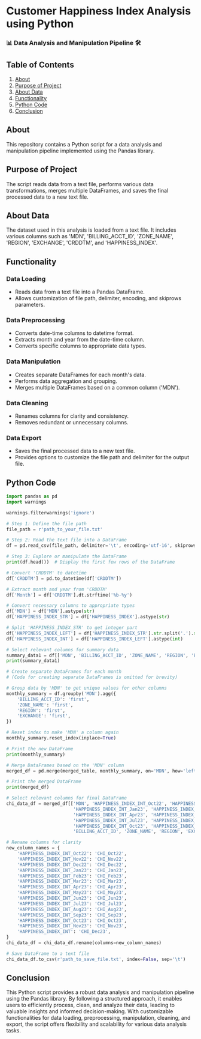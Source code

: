 # Customer Happiness Index Analysis using Python

### 📊 Data Analysis and Manipulation Pipeline 🛠️

## Table of Contents

1. [About](#about)
2. [Purpose of Project](#purpose-of-project)
3. [About Data](#about-data)
4. [Functionality](#functionality)
5. [Python Code](#python-code)
6. [Conclusion](#conclusion)

## About
This repository contains a Python script for a data analysis and manipulation pipeline implemented using the Pandas library. 

## Purpose of Project
The script reads data from a text file, performs various data transformations, merges multiple DataFrames, and saves the final processed data to a new text file.

## About Data
The dataset used in this analysis is loaded from a text file. It includes various columns such as 'MDN', 'BILLING_ACCT_ID', 'ZONE_NAME', 'REGION', 'EXCHANGE', 'CRDDTM', and 'HAPPINESS_INDEX'.

## Functionality
### Data Loading
- Reads data from a text file into a Pandas DataFrame. 
- Allows customization of file path, delimiter, encoding, and skiprows parameters.

### Data Preprocessing
- Converts date-time columns to datetime format.
- Extracts month and year from the date-time column.
- Converts specific columns to appropriate data types.

### Data Manipulation
- Creates separate DataFrames for each month's data.
- Performs data aggregation and grouping.
- Merges multiple DataFrames based on a common column ('MDN').

### Data Cleaning
- Renames columns for clarity and consistency.
- Removes redundant or unnecessary columns.

### Data Export
- Saves the final processed data to a new text file.
- Provides options to customize the file path and delimiter for the output file.

## Python Code
```python
import pandas as pd
import warnings

warnings.filterwarnings('ignore')

# Step 1: Define the file path
file_path = r'path_to_your_file.txt'

# Step 2: Read the text file into a DataFrame
df = pd.read_csv(file_path, delimiter='\t', encoding='utf-16', skiprows=0)

# Step 3: Explore or manipulate the DataFrame
print(df.head())  # Display the first few rows of the DataFrame

# Convert 'CRDDTM' to datetime
df['CRDDTM'] = pd.to_datetime(df['CRDDTM'])

# Extract month and year from 'CRDDTM'
df['Month'] = df['CRDDTM'].dt.strftime('%b-%y')

# Convert necessary columns to appropriate types
df['MDN'] = df['MDN'].astype(str)
df['HAPPINESS_INDEX_STR'] = df['HAPPINESS_INDEX'].astype(str)

# Split 'HAPPINESS_INDEX_STR' to get integer part
df['HAPPINESS_INDEX_LEFT'] = df['HAPPINESS_INDEX_STR'].str.split('.').str[0]
df['HAPPINESS_INDEX_INT'] = df['HAPPINESS_INDEX_LEFT'].astype(int)

# Select relevant columns for summary data
summary_data1 = df[['MDN', 'BILLING_ACCT_ID', 'ZONE_NAME', 'REGION', 'EXCHANGE', 'Month', 'HAPPINESS_INDEX_INT']]
print(summary_data1)

# Create separate DataFrames for each month
# (Code for creating separate DataFrames is omitted for brevity)

# Group data by 'MDN' to get unique values for other columns
monthly_summary = df.groupby('MDN').agg({
    'BILLING_ACCT_ID': 'first',
    'ZONE_NAME': 'first',
    'REGION': 'first',
    'EXCHANGE': 'first',
})

# Reset index to make 'MDN' a column again
monthly_summary.reset_index(inplace=True)

# Print the new DataFrame
print(monthly_summary)

# Merge DataFrames based on the 'MDN' column
merged_df = pd.merge(merged_table, monthly_summary, on='MDN', how='left')

# Print the merged DataFrame
print(merged_df)

# Select relevant columns for final DataFrame
chi_data_df = merged_df[['MDN', 'HAPPINESS_INDEX_INT_Oct22', 'HAPPINESS_INDEX_INT_Nov22', 'HAPPINESS_INDEX_INT_Dec22', 
                         'HAPPINESS_INDEX_INT_Jan23', 'HAPPINESS_INDEX_INT_Feb23', 'HAPPINESS_INDEX_INT_Mar23', 
                         'HAPPINESS_INDEX_INT_Apr23', 'HAPPINESS_INDEX_INT_May23', 'HAPPINESS_INDEX_INT_Jun23', 
                         'HAPPINESS_INDEX_INT_Jul23', 'HAPPINESS_INDEX_INT_Aug23', 'HAPPINESS_INDEX_INT_Sep23', 
                         'HAPPINESS_INDEX_INT_Oct23', 'HAPPINESS_INDEX_INT_Nov23', 'HAPPINESS_INDEX_INT', 
                         'BILLING_ACCT_ID', 'ZONE_NAME', 'REGION', 'EXCHANGE']]

# Rename columns for clarity
new_column_names = {
    'HAPPINESS_INDEX_INT_Oct22': 'CHI_Oct22',
    'HAPPINESS_INDEX_INT_Nov22': 'CHI_Nov22',
    'HAPPINESS_INDEX_INT_Dec22': 'CHI_Dec22',
    'HAPPINESS_INDEX_INT_Jan23': 'CHI_Jan23',
    'HAPPINESS_INDEX_INT_Feb23': 'CHI_Feb23',
    'HAPPINESS_INDEX_INT_Mar23': 'CHI_Mar23',
    'HAPPINESS_INDEX_INT_Apr23': 'CHI_Apr23',
    'HAPPINESS_INDEX_INT_May23': 'CHI_May23',
    'HAPPINESS_INDEX_INT_Jun23': 'CHI_Jun23',
    'HAPPINESS_INDEX_INT_Jul23': 'CHI_Jul23',
    'HAPPINESS_INDEX_INT_Aug23': 'CHI_Aug23',
    'HAPPINESS_INDEX_INT_Sep23': 'CHI_Sep23',
    'HAPPINESS_INDEX_INT_Oct23': 'CHI_Oct23',
    'HAPPINESS_INDEX_INT_Nov23': 'CHI_Nov23',
    'HAPPINESS_INDEX_INT': 'CHI_Dec23',
}
chi_data_df = chi_data_df.rename(columns=new_column_names)

# Save DataFrame to a text file
chi_data_df.to_csv(r'path_to_save_file.txt', index=False, sep='\t')
```

## Conclusion
This Python script provides a robust data analysis and manipulation pipeline using the Pandas library. By following a structured approach, it enables users to efficiently process, clean, and analyze their data, leading to valuable insights and informed decision-making. With customizable functionalities for data loading, preprocessing, manipulation, cleaning, and export, the script offers flexibility and scalability for various data analysis tasks.
